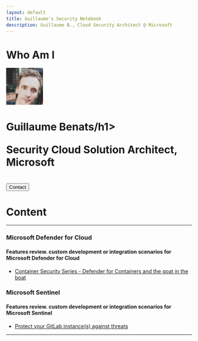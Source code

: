 ```yaml
---
layout: default
title: Guillaume's Security Notebook
description: Guillaume B., Cloud Security Architect @ Microsoft
---
```


# Who Am I

<div class="card">
  <img src="images/1618471779247.jpg" alt="Guillaume" style="width:100px">
  <h1>Guillaume Benats/h1>
  <p class="title">Security Cloud Solution Architect, Microsoft</p>
  <a href="https://www.linkedin.com/in/guillaume-benats-25550426/" target="_blamk"><i class="fa fa-linkedin"></i></a>
  <p><button>Contact</button></p>
</div>

# Content
___

### Microsoft Defender for Cloud
#### Features review. custom development or integration scenarios for Microsoft Defender for Cloud

- [Container Security Series - Defender for Containers and the goat in the boat](defender-containers.md)

### Microsoft Sentinel
#### Features review. custom development or integration scenarios for Microsoft Sentinel

- [Protect your GitLab instance(s) against threats](sentinel-gitlab.md)


___
